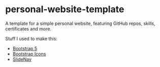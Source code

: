 # personal-website-template
A template for a simple personal website, featuring GitHub repos, skills, certificates and more.

Stuff I used to make this:
- [Bootstrap 5](https://getbootstrap.com/)
- [Bootstrap Icons](https://icons.getbootstrap.com/)
- [SlideNav](https://github.com/qmixi/slide-nav)